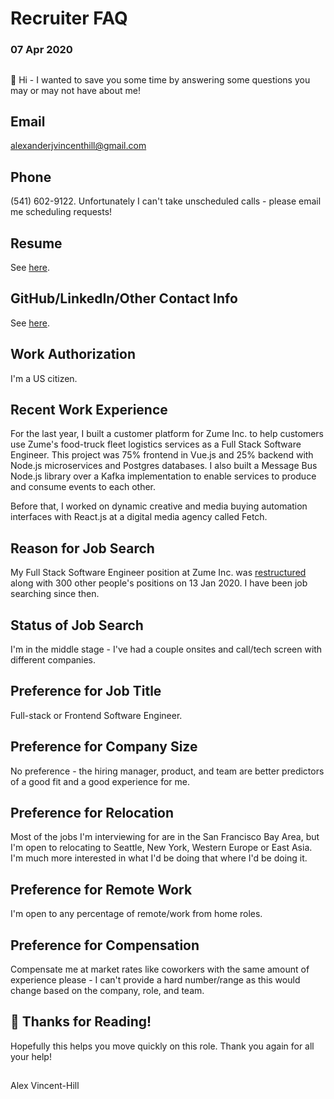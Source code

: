 # Recruiter FAQ
### 07 Apr 2020
##  
##  
👋 Hi - I wanted to save you some time by answering some questions you may or may not have about me!

## Email
alexanderjvincenthill@gmail.com

## Phone
(541) 602-9122. Unfortunately I can't take unscheduled calls - please email me scheduling requests!

## Resume
See [here](/resume).

## GitHub/LinkedIn/Other Contact Info
See [here](/contact).

## Work Authorization
I'm a US citizen.

## Recent Work Experience
For the last year, I built a customer platform for Zume Inc. to help customers use Zume's food-truck fleet logistics services as a Full Stack Software Engineer. This project was 75% frontend in Vue.js and 25% backend with Node.js microservices and Postgres databases. I also built a Message Bus Node.js library over a Kafka implementation to enable services to produce and consume events to each other.

Before that, I worked on dynamic creative and media buying automation interfaces with React.js at a digital media agency called Fetch.

## Reason for Job Search
My Full Stack Software Engineer position at Zume Inc. was [restructured](https://thespoon.tech/report-zume-to-lay-off-80-percent-of-its-staff/) along with 300 other people's positions on 13 Jan 2020. I have been job searching since then.

## Status of Job Search
I'm in the middle stage - I've had a couple onsites and call/tech screen with different companies.

## Preference for Job Title
Full-stack or Frontend Software Engineer.

## Preference for Company Size
No preference - the hiring manager, product, and team are better predictors of a good fit and a good experience for me.

## Preference for Relocation
Most of the jobs I'm interviewing for are in the San Francisco Bay Area, but I'm open to relocating to Seattle, New York, Western Europe or East Asia. I'm much more interested in what I'd be doing that where I'd be doing it.

## Preference for Remote Work
I'm open to any percentage of remote/work from home roles.

## Preference for Compensation
Compensate me at market rates like coworkers with the same amount of experience please - I can't provide a hard number/range as this would change based on the company, role, and team.

## 🙏 Thanks for Reading!
Hopefully this helps you move quickly on this role. Thank you again for all your help!
##
## 
Alex Vincent-Hill